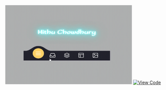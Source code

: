 <img src="React Navbar\React Navbars\src\assets\download.gif" alt="Navbar GIF" width="400" height="250">

<a href="https://github.com/iftekharalammithu/React-Css-Heaven/tree/main/React%20Navbar/React%20Navbars" target="_blank">
  <img src="https://img.shields.io/badge/View%20Code-React%20Navbar-blue?style=for-the-badge" alt="View Code" />
</a>
